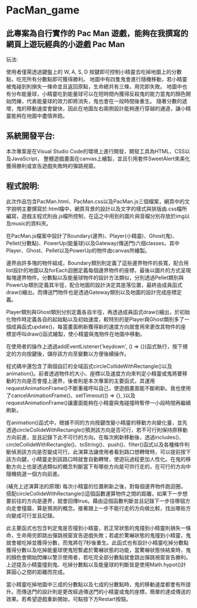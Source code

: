 # PacMan_game
此專案為自行實作的 Pac Man 遊戲，能夠在我撰寫的網頁上遊玩經典的小遊戲 Pac Man
-------------
玩法:

使用者僅需透過鍵盤上的 W, A, S, D 按鍵即可控制小精靈去吃掉地圖上的分數點，吃完所有分數點即可獲得勝利。
地圖中有四隻鬼會進行隨機移動，若小精靈被鬼碰到則損失一條命並且返回原點，生命總共有三條，用完即失敗。
地圖中也有分布能量球，小精靈吃到能量球可以在短時間內獲得反殺鬼的能力當鬼的顏色開始閃爍，代表能量球的效力即將消失，鬼也會在一段時間後重生。
隨著分數的遞增，鬼的移動速度會變快，因此在地圖左右兩側設計能夠進行穿越的通道，讓小精靈能夠在地圖中盡情奔跑。

系統開發平台:
------------
本次專案是在Visual Studio Code的環境上進行開發，開發工具為HTML、CSS以及JavaScript，
整體遊戲畫面在canvas上繪製，並且引用套件SweetAlert來美化獲得勝利或宣告遊戲失敗時的彈跳視窗。

程式說明:
--------
此次作品包含PacMan.html、PacMan.css以及PacMan.js三個檔案，網頁中的文字說明主要撰寫於.html檔中，網頁背景的設計以及文字的樣式與排版由.css檔所編寫，遊戲主程式則由.js檔所控制，在這之中用到的圖片與音檔分別存放於img以及music的資料夾。

在PacMan.js檔案中設計了Boundary(邊界)、Player(小精靈)、Ghost(鬼)、Pellet(分數點)、PowerUp(能量球)以及Gateway(傳送門)六個classes，其中Player、Ghost、Pellet以及PowerUp的物件由canvas所繪製。

邊界由許多塊的物件組成，Boundary類別則定義了這些邊界物件的長寬，配合用list設計的地圖以及forEach迴圈定義每個邊界物件的座標，最後以圖片的方式呈現每塊邊界物件。分數點以及能量球物件的設計方法類似，分別透過Pellet類別與PowerUp類別定義其半徑，配合地圖的設計決定其座落位置，最終由成員函式draw()繪出。而傳送門物件也是透過Gateway類別以及地圖的設計完成座標定義。

Player類別與Ghost類別分別定義各自半徑，再透過成員函式draw()繪出，於初始化物件時定義各自的起始點以及初始速度，較特別的是Player與Ghost類別多了一個成員函式update()，每當畫面刷新獲得新的速度方向就會用來更改其物件的座標並呼叫draw()函式繪製，使小精靈與鬼物件在地圖中移動。

在使用者的操作上透過addEventListener('keydown', () => {})函式執行，按下規定的方向按鍵後，儲存該方向至變數以方便後續操作。

程式碼中還包含了兩個自訂的全域函式circleCollideWithRectangle()以及animation()。前者透過物件的大小、座標以及速度方向來判定小精靈或鬼將要移動的方向是否會撞上邊界，後者則是本次專案的主要函式，其運用requestAnimationFrame()不斷重複呼叫自己，使遊戲畫面能不斷刷新。我也使用了cancelAnimationFrame()、setTimeout(() => {}, )以及requestAnimationFrame()讓畫面能夠在小精靈與鬼碰撞時暫停一小段時間再繼續刷新。

在animation()函式中，根據不同的方向按鍵改變小精靈的移動方向變化量，並先透過circleCollideWithRectangle()預測該方向是否可行，若不可行則保持原移動方向前進，並且記錄下此不可行的方向。在每次刷新移動後，透過includes()、circleCollideWithRectangle()、toString()、push()、filter()函式以及各種條件判斷偵測該方向是否變成可行。此演算法讓使用者看到路口想轉彎時，可以提前按下該方向鍵，小精靈走到該路口時就會自動轉彎，使遊玩過程更加人性化。在鬼的移動方向上也是透過類似的概念判斷當下有哪些方向是可供行走的，在可行的方向中隨機挑選一個方向前進。

(補充上述演算法的原理)
每次小精靈的位置刷新之後，對每個邊界物件跑迴圈，搭配circleCollideWithRectangle()這個函數運算物件之間的距離，如果下一步想要前往的方向是邊界，就會回傳true。藉由這個函數判斷並且記錄下一步往哪個方向走會撞牆，算是預測的概念。接著跟上一步不能行走的方向做比較，找出哪些方向變成可行並且記錄。

此主要函式也包含判定鬼是否撞到小精靈，若正常狀態的鬼撞到小精靈則損失一條命，生命用完即跳出彈跳視窗宣告遊戲失敗；若處於驚嚇狀態的鬼撞到小精靈，鬼就會被吃掉並獲得分數，而鬼將在7秒後重生。此函式也有設計小精靈吃掉分數點獲得分數以及吃掉能量球使鬼短暫處於驚嚇狀態的功能，當驚嚇狀態快結束時，鬼的顏色會開始閃爍以警示使用者，若吃完全部分數點就會跳出彈跳視窗宣告勝利。上述提及小精靈撞到鬼、吃掉分數點以及能量球的判斷皆是使用Math.hypot()計算圓心之間的距離而完成。

當小精靈吃掉地圖中三成的分數點以及七成的分數點時，鬼的移動速度都會有所提升。而傳送門的設計則是更改經過傳送門的小精靈或鬼的座標，簡單的達成傳送的效果。若希望遊戲重新開始，可點按下方Restart按鈕。

